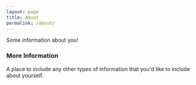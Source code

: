 ```yaml
---
layout: page
title: About
permalink: /about/
---
```


Some information about you!

### More Information

A place to include any other types of information that you'd like to include about yourself.

